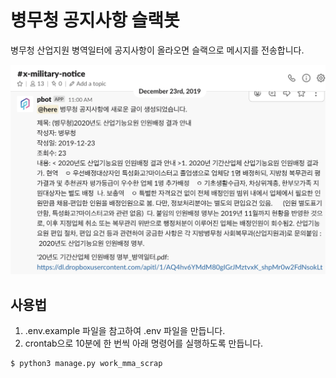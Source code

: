 # 병무청 공지사항 슬랙봇

병무청 산업지원 병역일터에 공지사항이 올라오면 슬랙으로 메시지를 전송합니다.

![screenshot](screenshot.png)

## 사용법

1. .env.example 파일을 참고하여 .env 파일을 만듭니다.
2. crontab으로 10분에 한 번씩 아래 명령어를 실행하도록 만듭니다.
```
$ python3 manage.py work_mma_scrap
```

